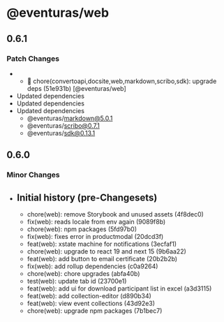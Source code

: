 # @eventuras/web

## 0.6.1

### Patch Changes

- - 🧹 chore(convertoapi,docsite,web,markdown,scribo,sdk): upgrade deps (51e931b) [@eventuras/web]
- Updated dependencies
- Updated dependencies
- Updated dependencies
  - @eventuras/markdown@5.0.1
  - @eventuras/scribo@0.7.1
  - @eventuras/sdk@0.13.1

## 0.6.0

### Minor Changes

- ## Initial history (pre-Changesets)
  - chore(web): remove Storybook and unused assets (4f8dec0)
  - fix(web): reads locale from env again (9089f8b)
  - chore(web): npm packages (5fd97b0)
  - fix(web): fixes error in productmodal (20dcd3f)
  - feat(web): xstate machine for notifications (3ecfaf1)
  - chore(web): upgrade to react 19 and next 15 (9b6aa22)
  - feat(web): add button to email certificate (20b2b2b)
  - fix(web): add rollup dependencies (c0a9264)
  - chore(web): chore upgrades (abfa40b)
  - test(web): update tab id (23700e1)
  - feat(web): add ui for download participant list in excel (a3d3115)
  - feat(web): add collection-editor (d890b34)
  - feat(web): view event collections (43d92e3)
  - chore(web): upgrade npm packages (7b1bec7)
